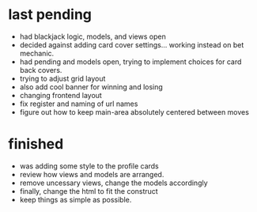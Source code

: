 # last pending
- had blackjack logic, models, and views open
- decided against adding card cover settings... working instead on bet mechanic.
- had pending and models open, trying to implement choices for card back covers.
- trying to adjust grid layout
- also add cool banner for winning and losing
- changing frontend layout
- fix register and naming of url names
- figure out how to keep main-area absolutely centered between moves


# finished
- was adding some style to the profile cards
- review how views and models are arranged.
- remove uncessary views, change the models accordingly
- finally, change the html to fit the construct
- keep things as simple as possible.




